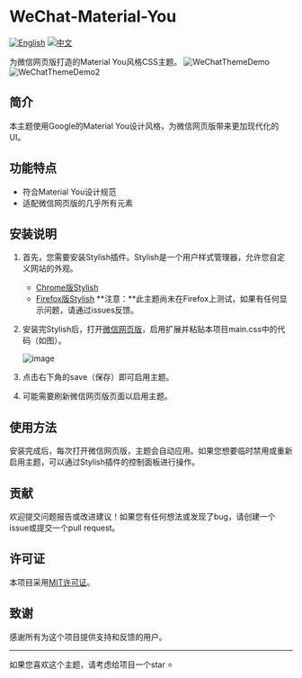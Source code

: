 # WeChat-Material-You

[![English](https://img.shields.io/badge/lang-English-blue.svg)](README.en.md)
[![中文](https://img.shields.io/badge/lang-中文-red.svg)](README.zh-CN.md)

为微信网页版打造的Material You风格CSS主题。
![WeChatThemeDemo](https://github.com/user-attachments/assets/82c46d03-72d4-45a9-944d-1f1b4dbd5407)
![WeChatThemeDemo2](https://github.com/user-attachments/assets/39a5b1c4-5ac6-4d1b-9565-add70e82ad12)

## 简介

本主题使用Google的Material You设计风格，为微信网页版带来更加现代化的UI。

## 功能特点

- 符合Material You设计规范
- 适配微信网页版的几乎所有元素

## 安装说明

1. 首先，您需要安装Stylish插件。Stylish是一个用户样式管理器，允许您自定义网站的外观。

   - [Chrome版Stylish](https://chrome.google.com/webstore/detail/stylish-custom-themes-for/fjnbnpbmkenffdnngjfgmeleoegfcffe)
   - [Firefox版Stylish](https://addons.mozilla.org/en-US/firefox/addon/stylish/) **注意：**此主题尚未在Firefox上测试，如果有任何显示问题，请通过issues反馈。

2. 安装完Stylish后，打开[微信网页版](https://wx.qq.com/)，启用扩展并粘贴本项目main.css中的代码（如图）。

   ![image](https://github.com/user-attachments/assets/432a313a-4847-4309-a574-445f674d7111)

   

3. 点击右下角的save（保存）即可启用主题。

4. 可能需要刷新微信网页版页面以启用主题。

## 使用方法

安装完成后，每次打开微信网页版，主题会自动应用。如果您想要临时禁用或重新启用主题，可以通过Stylish插件的控制面板进行操作。

## 贡献

欢迎提交问题报告或改进建议！如果您有任何想法或发现了bug，请创建一个issue或提交一个pull request。

## 许可证

本项目采用[MIT许可证](LICENSE)。

## 致谢

感谢所有为这个项目提供支持和反馈的用户。

---

如果您喜欢这个主题，请考虑给项目一个star ⭐️
